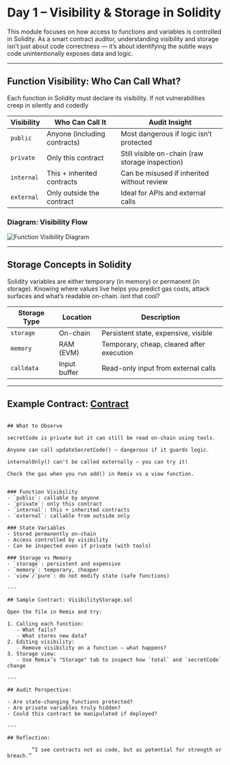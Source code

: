 # Day 1 – Visibility & Storage in Solidity

This module focuses on how access to functions and variables is controlled in Solidity. As a smart contract auditor, understanding visibility and storage isn’t just about code correctness — it’s about identifying the subtle ways code unintentionally exposes data and logic.

---

## Function Visibility: Who Can Call What?

Each function in Solidity must declare its visibility. If not vulnerabilities creep in silently and codedly

| Visibility   | Who Can Call It             | Audit Insight                                   |
|--------------|-----------------------------|-------------------------------------------------|
| `public`     | Anyone (including contracts) | Most dangerous if logic isn’t protected         |
| `private`    | Only this contract           | Still visible on-chain (raw storage inspection) |
| `internal`   | This + inherited contracts   | Can be misused if inherited without review      |
| `external`   | Only outside the contract    | Ideal for APIs and external calls               |

### Diagram: Visibility Flow

![Function Visibility Diagram](./diagrams/function-visibility.png)

---

## Storage Concepts in Solidity

Solidity variables are either temporary (in memory) or permanent (in storage). Knowing where values live helps you predict gas costs, attack surfaces and what’s readable on-chain. isnt that cool?

| Storage Type | Location     | Description                                  |
|--------------|--------------|----------------------------------------------|
| `storage`    | On-chain     | Persistent state, expensive, visible         |
| `memory`     | RAM (EVM)    | Temporary, cheap, cleared after execution    |
| `calldata`   | Input buffer | Read-only input from external calls          |

---



## Example Contract: [Contract](contracts/VisibilityStorage.sol)



```

## What to Observe

secretCode is private but it can still be read on-chain using tools.

Anyone can call updateSecretCode() — dangerous if it guards logic.

internalOnly() can't be called externally — you can try it!

Check the gas when you run add() in Remix vs a view function.


### Function Visibility
- `public`: callable by anyone
- `private`: only this contract
- `internal`: this + inherited contracts
- `external`: callable from outside only

### State Variables
- Stored permanently on-chain
- Access controlled by visibility
- Can be inspected even if private (with tools)

### Storage vs Memory
- `storage`: persistent and expensive
- `memory`: temporary, cheaper
- `view`/`pure`: do not modify state (safe functions)

---

## Sample Contract: VisibilityStorage.sol

Open the file in Remix and try:

1. Calling each function:
   - What fails?
   - What stores new data?
2. Editing visibility:
   - Remove visibility on a function — what happens?
3. Storage view:
   - Use Remix’s "Storage" tab to inspect how `total` and `secretCode` change

---

## Audit Perspective:

- Are state-changing functions protected?
- Are private variables truly hidden?
- Could this contract be manipulated if deployed?

---

## Reflection:

        “I see contracts not as code, but as potential for strength or breach.”

